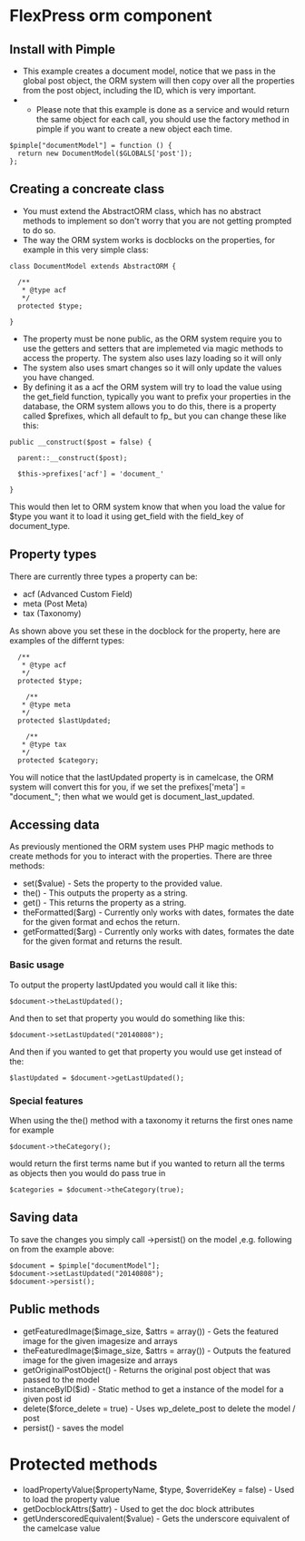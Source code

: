 # FlexPress orm component

## Install with Pimple
- This example creates a document model, notice that we pass in the global post object, the ORM system will then copy over all the properties from the post object, including the ID, which is very important.
- - Please note that this example is done as a service and would return the same object for each call, you should use the factory method in pimple if you want to create a new object each time.
```
$pimple["documentModel"] = function () {
  return new DocumentModel($GLOBALS['post']);
};

```
## Creating a concreate class
- You must extend the AbstractORM class, which has no abstract methods to implement so don't worry that you are not getting prompted to do so.
- The way the ORM system works is docblocks on the properties, for example in this very simple class:
```
class DocumentModel extends AbstractORM {

  /**
   * @type acf
   */
  protected $type;

}
```
- The property must be none public, as the ORM system require you to use the getters and setters that are implemeted via magic methods to access the property. The system also uses lazy loading so it will only
- The system also uses smart changes so it will only update the values you have changed.
- By defining it as a acf the ORM system will try to load the value using the get_field function, typically you want to prefix your properties in the database, the ORM system allows you to do this, there is a property called $prefixes, which all default to fp_ but you can change these like this:
```
public __construct($post = false) {

  parent::__construct($post);
  
  $this->prefixes['acf'] = 'document_'

}
```
This would then let to ORM system know that when you load the value for $type you want it to load it using get_field with the field_key of document_type.

## Property types
There are currently three types a property can be:
- acf (Advanced Custom Field)
- meta (Post Meta)
- tax (Taxonomy)

As shown above you set these in the docblock for the property, here are examples of the differnt types:
```
  /**
   * @type acf
   */
  protected $type;
  
    /**
   * @type meta
   */
  protected $lastUpdated;
  
    /**
   * @type tax
   */
  protected $category;

```
You will notice that the lastUpdated property is in camelcase, the ORM system will convert this for you, if we set the prefixes['meta'] = "document_"; then what we would get is document_last_updated.
 
## Accessing data
As previously mentioned the ORM system uses PHP magic methods to create methods for you to interact with the properties.
There are three methods:
- set<propertyName>($value) - Sets the property to the provided value.
- the<propertyName>() - This outputs the property as a string.
- get<propertyName>() - This returns the property as a string.
- theFormatted<PropertyName>($arg) - Currently only works with dates, formates the date for the given format and echos the return.
- getFormatted<PropertyName>($arg) - Currently only works with dates, formates the date for the given format and returns the result.

### Basic usage

To output the property lastUpdated you would call it like this:
```
$document->theLastUpdated();
```
And then to set that property you would do something like this:
```
$document->setLastUpdated("20140808");
```
And then if you wanted to get that property you would use get instead of the:
```
$lastUpdated = $document->getLastUpdated();
```

### Special features

When using the the<propertyName>() method with a taxonomy it returns the first ones name for example
```
$document->theCategory();
```
would return the first terms name but if you wanted to return all the terms as objects then you would do pass true in
```
$categories = $document->theCategory(true);
```

## Saving data
To save the changes you simply call ->persist() on the model ,e.g. following on from the example above:
```
$document = $pimple["documentModel"];
$document->setLastUpdated("20140808");
$document->persist();
```

## Public methods
- getFeaturedImage($image_size, $attrs = array()) - Gets the featured image for the given imagesize and arrays
- theFeaturedImage($image_size, $attrs = array()) - Outputs the featured image for the given imagesize and arrays
- getOriginalPostObject() - Returns the original post object that was passed to the model
- instanceByID($id) - Static method to get a instance of the model for a given post id
- delete($force_delete = true) - Uses wp_delete_post to delete the model / post
- persist() - saves the model

# Protected methods
- loadPropertyValue($propertyName, $type, $overrideKey = false) - Used to load the property value
- getDocblockAttrs($attr) - Used to get the doc block attributes
- getUnderscoredEquivalent($value) - Gets the underscore equivalent of the camelcase value

